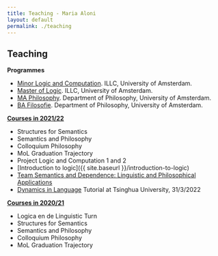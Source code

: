 ```yaml
---
title: Teaching - Maria Aloni
layout: default
permalink: ./teaching
---
```


## Teaching

**Programmes**
* [Minor Logic and Computation](https://www.illc.uva.nl/MinorLoCo/). ILLC, University of Amsterdam.
* [Master of Logic](https://msclogic.illc.uva.nl). ILLC, University of Amsterdam.
* [MA Philosophy](https://gsh.uva.nl/content/masters/philosophy/philosophy.html). Department of Philosophy, University of Amsterdam.
* [BA Filosofie](https://www.uva.nl/programmas/bachelors/filosofie/filosofie.html). Department of Philosophy, University of Amsterdam.

**[Courses in 2021/22](https://studiegids.uva.nl/xmlpages/page/2021-2022/zoek-docent/docent/9379)** 
* Structures for Semantics
* Semantics and Philosophy
* Colloquium Philosophy
* MoL Graduation Trajectory
* Project Logic and Computation 1 and 2 
* [Introduction to logic]({{ site.baseurl }}/introduction-to-logic)
* [Team Semantics and Dependence: Linguistic and Philosophical Applications](https://m-degano.github.io/teaching/january-project/)
* [Dynamics in Language](https://www.marialoni.org/resources/DynTutorial2022.pdf) Tutorial at Tsinghua University, 31/3/2022  

**[Courses in 2020/21](https://studiegids.uva.nl/xmlpages/page/2020-2021/zoek-docent/docent/9379)** 
* Logica en de Linguistic Turn
* Structures for Semantics
* Semantics and Philosophy
* Colloquium Philosophy
* MoL Graduation Trajectory

